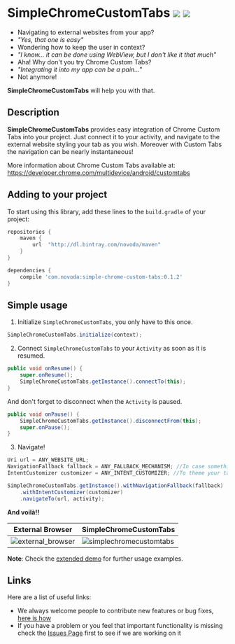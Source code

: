 # SimpleChromeCustomTabs [![](https://ci.novoda.com/buildStatus/icon?job=simplechromecustomtabs)](https://ci.novoda.com/job/simplechromecustomtabs/lastBuild/console) [![](https://raw.githubusercontent.com/novoda/novoda/master/assets/btn_apache_lisence.png)](LICENCE.txt)


- Navigating to external websites from your app? 
- *"Yes, that one is easy"*
- Wondering how to keep the user in context?
- *"I know... it can be done using WebView, but I don't like it that much"*
- Aha! Why don't you try Chrome Custom Tabs? 
- *"Integrating it into my app can be a pain..."*
- Not anymore!

**SimpleChromeCustomTabs** will help you with that.

## Description

**SimpleChromeCustomTabs** provides easy integration of Chrome Custom Tabs into your project.
Just connect it to your activity, and navigate to the external website styling your tab as you wish.
Moreover with Custom Tabs the navigation can be nearly instantaneous!

More information about Chrome Custom Tabs available at: https://developer.chrome.com/multidevice/android/customtabs

## Adding to your project

To start using this library, add these lines to the `build.gradle` of your project:

```groovy
repositories {
    maven {
        url  "http://dl.bintray.com/novoda/maven" 
    }
}

dependencies {
    compile 'com.novoda:simple-chrome-custom-tabs:0.1.2'
}
```    


## Simple usage

1) Initialize `SimpleChromeCustomTabs`, you only have to this once.

```java
SimpleChromeCustomTabs.initialize(context);
```

2) Connect `SimpleChromeCustomTabs` to your `Activity` as soon as it is resumed.

```java
public void onResume() {
    super.onResume();
    SimpleChromeCustomTabs.getInstance().connectTo(this);
}
```

And don't forget to disconnect when the `Activity` is paused.

```java
public void onPause() {
    SimpleChromeCustomTabs.getInstance().disconnectFrom(this);
    super.onPause();
}
```

3) Navigate!

```java
Uri url = ANY_WEBSITE_URL;
NavigationFallback fallback = ANY_FALLBACK_MECHANISM; //In case something goes wrong.
IntentCustomizer customizer = ANY_INTENT_CUSTOMIZER; //To theme your tab.

SimpleChromeCustomTabs.getInstance().withNavigationFallback(fallback)
    .withIntentCustomizer(customizer)
    .navigateTo(url, activity);
```


**And voilà!!**

External Browser | SimpleChromeCustomTabs
--- | ---
![external_browser](https://github.com/novoda/simplechromecustomtabs/blob/master/art/external_browser.gif) | ![simplechromecustomtabs](https://github.com/novoda/simplechromecustomtabs/blob/master/art/simplechromecustomtabs.gif)

**Note**: 
Check the [extended demo](https://github.com/novoda/simplechromecustomtabs/tree/master/demo-extended) for further usage examples.

## Links

Here are a list of useful links:

 * We always welcome people to contribute new features or bug fixes, [here is how](https://github.com/novoda/novoda/blob/master/CONTRIBUTING.md)
 * If you have a problem or you feel that important functionality is missing check the [Issues Page](https://github.com/novoda/simplechromecustomtabs/issues) first to see if we are working on it
